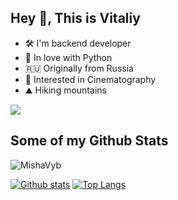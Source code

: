 ## Hey 👋, This is Vitaliy
 

- 🛠 I'm backend developer
- 🐍 In love with Python
- 🇷🇺 Originally from Russia
- 👀 Interested in Cinematography
- ⛰ Hiking mountains

<div id="badges">
<a href="https://www.linkedin.com/in/einbruk/">
  <img src="https://img.shields.io/badge/LinkedIn-blue?logo=linkedin&logoColor=white&style=for-the-badge">
</a>  

</div>


## Some of my Github Stats
<p align=left> <img src=https://komarev.com/ghpvc/?username=MishaVyb alt=MishaVyb /> </p>

[![Github stats](https://github-readme-stats.vercel.app/api?username=MishaVyb&show_icons=true&include_all_commits=true)](https://github.com/MishaVyb/github-readme-stats)
[![Top Langs](https://github-readme-stats.vercel.app/api/top-langs/?username=MishaVyb&layout=compact)](https://github.com/MishaVyb/github-readme-stats)

